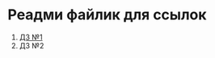 # Реадми файлик для ссылок 
1. [ДЗ №1](https://github.com/Yellowstoni/YA/blob/6c94fba48a3b508a037c3f477dbf527604ec90e9/%D0%94%D0%97%20%E2%84%961/ex1.md)
2. ДЗ №2